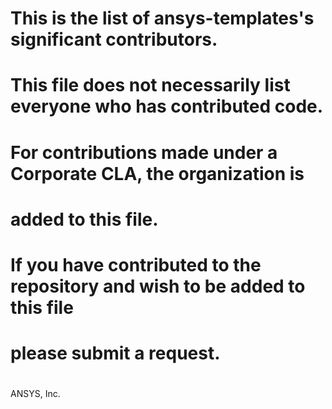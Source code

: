 # This is the list of ansys-templates's significant contributors.
#
# This file does not necessarily list everyone who has contributed code.
#
# For contributions made under a Corporate CLA, the organization is
# added to this file.
#
# If you have contributed to the repository and wish to be added to this file
# please submit a request.
#
#
ANSYS, Inc.

